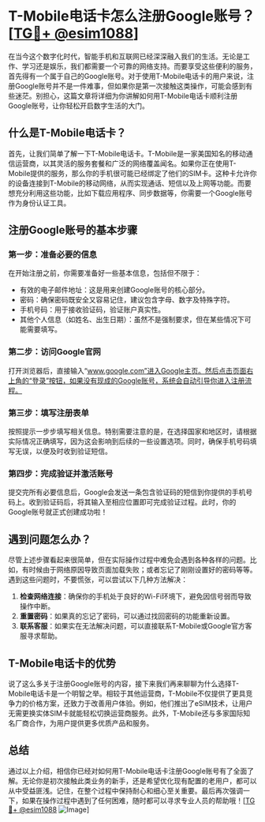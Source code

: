 # T-Mobile电话卡怎么注册Google账号？[[TG💪+ @esim1088](https://t.me/s/esim1088)]

在当今这个数字化时代，智能手机和互联网已经深深融入我们的生活。无论是工作、学习还是娱乐，我们都需要一个可靠的网络支持。而要享受这些便利的服务，首先得有一个属于自己的Google账号。对于使用T-Mobile电话卡的用户来说，注册Google账号并不是一件难事，但如果你是第一次接触这类操作，可能会感到有些迷茫。别担心，这篇文章将详细为你讲解如何用T-Mobile电话卡顺利注册Google账号，让你轻松开启数字生活的大门。

## 什么是T-Mobile电话卡？

首先，让我们简单了解一下T-Mobile电话卡。T-Mobile是一家美国知名的移动通信运营商，以其灵活的服务套餐和广泛的网络覆盖闻名。如果你正在使用T-Mobile提供的服务，那么你的手机很可能已经绑定了他们的SIM卡。这种卡允许你的设备连接到T-Mobile的移动网络，从而实现通话、短信以及上网等功能。而要想充分利用这些功能，比如下载应用程序、同步数据等，你需要一个Google账号作为身份认证工具。

## 注册Google账号的基本步骤

### 第一步：准备必要的信息

在开始注册之前，你需要准备好一些基本信息，包括但不限于：

- 有效的电子邮件地址：这是用来创建Google账号的核心部分。
- 密码：确保密码既安全又容易记住，建议包含字母、数字及特殊字符。
- 手机号码：用于接收验证码，验证账户真实性。
- 其他个人信息（如姓名、出生日期）：虽然不是强制要求，但在某些情况下可能需要填写。

### 第二步：访问Google官网

打开浏览器后，直接输入“www.google.com”进入Google主页。然后点击页面右上角的“登录”按钮，如果没有现成的Google账号，系统会自动引导你进入注册流程。

### 第三步：填写注册表单

按照提示一步步填写相关信息。特别需要注意的是，在选择国家和地区时，请根据实际情况正确填写，因为这会影响到后续的一些设置选项。同时，确保手机号码填写无误，以便及时收到验证短信。

### 第四步：完成验证并激活账号

提交完所有必要信息后，Google会发送一条包含验证码的短信到你提供的手机号码上。收到验证码后，将其输入至相应位置即可完成验证过程。此时，你的Google账号就正式创建成功啦！

## 遇到问题怎么办？

尽管上述步骤看起来很简单，但在实际操作过程中难免会遇到各种各样的问题。比如，有时候由于网络原因导致页面加载失败；或者忘记了刚刚设置好的密码等等。遇到这些问题时，不要慌张，可以尝试以下几种方法解决：

1. **检查网络连接**：确保你的手机处于良好的Wi-Fi环境下，避免因信号弱而导致操作中断。
2. **重置密码**：如果真的忘记了密码，可以通过找回密码的功能重新设置。
3. **联系客服**：如果实在无法解决问题，可以直接联系T-Mobile或Google官方客服寻求帮助。

## T-Mobile电话卡的优势

说了这么多关于注册Google账号的内容，接下来我们再来聊聊为什么选择T-Mobile电话卡是一个明智之举。相较于其他运营商，T-Mobile不仅提供了更具竞争力的价格方案，还致力于改善用户体验。例如，他们推出了eSIM技术，让用户无需更换实体SIM卡就能轻松切换运营商服务。此外，T-Mobile还与多家国际知名厂商合作，为用户提供更多优质产品和服务。

## 总结

通过以上介绍，相信你已经对如何用T-Mobile电话卡注册Google账号有了全面了解。无论你是初次接触此类业务的新手，还是希望优化现有配置的老用户，都可以从中受益匪浅。记住，在整个过程中保持耐心和细心至关重要。最后再次强调一下，如果在操作过程中遇到了任何困难，随时都可以寻求专业人员的帮助哦！[[TG💪+ @esim1088](https://t.me/s/esim1088) ![Image](https://i.postimg.cc/4NQfJmqS/Snipaste-2025-05-13-00-14-12.png)]